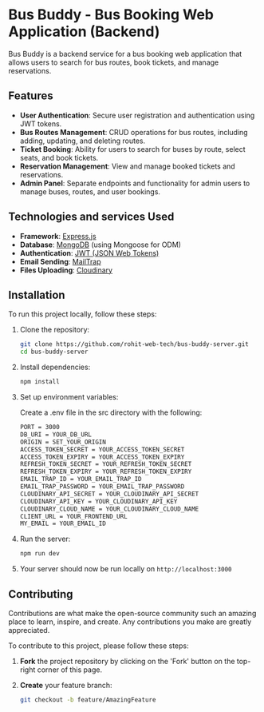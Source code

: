 # Bus Buddy - Bus Booking Web Application (Backend)

Bus Buddy is a backend service for a bus booking web application that allows users to search for bus routes, book tickets, and manage reservations.

## Features

- **User Authentication**: Secure user registration and authentication using JWT tokens.
- **Bus Routes Management**: CRUD operations for bus routes, including adding, updating, and deleting routes.
- **Ticket Booking**: Ability for users to search for buses by route, select seats, and book tickets.
- **Reservation Management**: View and manage booked tickets and reservations.
- **Admin Panel**: Separate endpoints and functionality for admin users to manage buses, routes, and user bookings.

## Technologies and services Used

- **Framework**: [Express.js](https://expressjs.com/)
- **Database**: [MongoDB](https://www.mongodb.com/) (using Mongoose for ODM)
- **Authentication**: [JWT (JSON Web Tokens)](https://jwt.io/)
- **Email Sending**: [MailTrap](https://mailtrap.io/)
- **Files Uploading**: [Cloudinary](https://cloudinary.com/)

## Installation

To run this project locally, follow these steps:

1. Clone the repository:
   
   ```bash
   git clone https://github.com/rohit-web-tech/bus-buddy-server.git
   cd bus-buddy-server

2. Install dependencies:
   
   ```bash
   npm install

3. Set up environment variables:
   
   Create a .env file in the src directory with the following:
   ```bash
   PORT = 3000
   DB_URI = YOUR_DB_URL
   ORIGIN = SET_YOUR_ORIGIN
   ACCESS_TOKEN_SECRET = YOUR_ACCESS_TOKEN_SECRET
   ACCESS_TOKEN_EXPIRY = YOUR_ACCESS_TOKEN_EXPIRY 
   REFRESH_TOKEN_SECRET = YOUR_REFRESH_TOKEN_SECRET
   REFRESH_TOKEN_EXPIRY = YOUR_REFRESH_TOKEN_EXPIRY 
   EMAIL_TRAP_ID = YOUR_EMAIL_TRAP_ID
   EMAIL_TRAP_PASSWORD = YOUR_EMAIL_TRAP_PASSWORD
   CLOUDINARY_API_SECRET = YOUR_CLOUDINARY_API_SECRET
   CLOUDINARY_API_KEY = YOUR_CLOUDINARY_API_KEY
   CLOUDINARY_CLOUD_NAME = YOUR_CLOUDINARY_CLOUD_NAME
   CLIENT_URL = YOUR_FRONTEND_URL
   MY_EMAIL = YOUR_EMAIL_ID

4. Run the server:
   
   ```bash
   npm run dev

5. Your server should now be run locally on `http://localhost:3000`

## Contributing

Contributions are what make the open-source community such an amazing place to learn, inspire, and create. Any contributions you make are greatly appreciated.

To contribute to this project, please follow these steps:

1. **Fork** the project repository by clicking on the 'Fork' button on the top-right corner of this page.
   
2. **Create** your feature branch:
   ```sh
   git checkout -b feature/AmazingFeature

